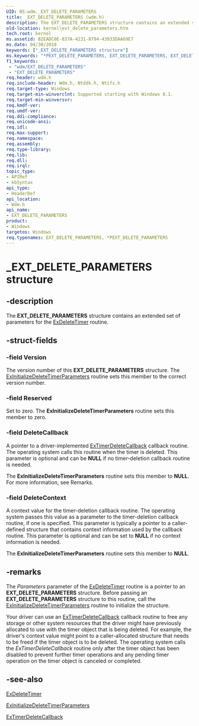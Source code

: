 ```yaml
---
UID: NS:wdm._EXT_DELETE_PARAMETERS
title: _EXT_DELETE_PARAMETERS (wdm.h)
description: The EXT_DELETE_PARAMETERS structure contains an extended set of parameters for the ExDeleteTimer routine.
old-location: kernel\ext_delete_parameters.htm
tech.root: kernel
ms.assetid: B2EADC0E-837A-4231-8794-43933DAA69E7
ms.date: 04/30/2018
keywords: ["_EXT_DELETE_PARAMETERS structure"]
ms.keywords: "*PEXT_DELETE_PARAMETERS, EXT_DELETE_PARAMETERS, EXT_DELETE_PARAMETERS structure [Kernel-Mode Driver Architecture], PEXT_DELETE_PARAMETERS, PEXT_DELETE_PARAMETERS structure pointer [Kernel-Mode Driver Architecture], _EXT_DELETE_PARAMETERS, kernel.ext_delete_parameters, wdm/EXT_DELETE_PARAMETERS, wdm/PEXT_DELETE_PARAMETERS"
f1_keywords:
 - "wdm/EXT_DELETE_PARAMETERS"
 - "EXT_DELETE_PARAMETERS"
req.header: wdm.h
req.include-header: Wdm.h, Ntddk.h, Ntifs.h
req.target-type: Windows
req.target-min-winverclnt: Supported starting with Windows 8.1.
req.target-min-winversvr: 
req.kmdf-ver: 
req.umdf-ver: 
req.ddi-compliance: 
req.unicode-ansi: 
req.idl: 
req.max-support: 
req.namespace: 
req.assembly: 
req.type-library: 
req.lib: 
req.dll: 
req.irql: 
topic_type:
- APIRef
- kbSyntax
api_type:
- HeaderDef
api_location:
- Wdm.h
api_name:
- EXT_DELETE_PARAMETERS
product:
- Windows
targetos: Windows
req.typenames: EXT_DELETE_PARAMETERS, *PEXT_DELETE_PARAMETERS
---
```


# _EXT_DELETE_PARAMETERS structure


## -description


The <b>EXT_DELETE_PARAMETERS</b> structure contains an extended set of parameters for the <a href="https://docs.microsoft.com/windows-hardware/drivers/ddi/wdm/nf-wdm-exdeletetimer">ExDeleteTimer</a> routine.


## -struct-fields




### -field Version

The version number of this <b>EXT_DELETE_PARAMETERS</b> structure. The <a href="https://docs.microsoft.com/windows-hardware/drivers/ddi/wdm/nf-wdm-exinitializedeletetimerparameters">ExInitializeDeleteTimerParameters</a> routine sets this member to the correct version number.


### -field Reserved

Set to zero. The <b>ExInitializeDeleteTimerParameters</b> routine sets this member to zero.


### -field DeleteCallback

A pointer to a driver-implemented <a href="https://docs.microsoft.com/windows-hardware/drivers/ddi/wdm/nc-wdm-ext_delete_callback">ExTimerDeleteCallback</a> callback routine. The operating system calls this routine when the timer is deleted. This parameter is optional and can be <b>NULL</b> if no timer-deletion callback routine is needed.

The <b>ExInitializeDeleteTimerParameters</b> routine sets this member to <b>NULL</b>. For more information, see Remarks.


### -field DeleteContext

A context value for the timer-deletion callback routine. The operating system passes this value as a parameter to the timer-deletion callback routine, if one is specified. This parameter is typically a pointer to a caller-defined structure that contains context information used by the callback routine. This parameter is optional and can be set to <b>NULL</b> if no context information is needed. 

The <b>ExInitializeDeleteTimerParameters</b> routine sets this member to <b>NULL</b>.


## -remarks



The <i>Parameters</i> parameter of the <a href="https://docs.microsoft.com/windows-hardware/drivers/ddi/wdm/nf-wdm-exdeletetimer">ExDeleteTimer</a> routine is a pointer to an <b>EXT_DELETE_PARAMETERS</b> structure. Before passing an <b>EXT_DELETE_PARAMETERS</b> structure to this routine, call the <a href="https://docs.microsoft.com/windows-hardware/drivers/ddi/wdm/nf-wdm-exinitializedeletetimerparameters">ExInitializeDeleteTimerParameters</a> routine to initialize the structure.

Your driver can use an <a href="https://docs.microsoft.com/windows-hardware/drivers/ddi/wdm/nc-wdm-ext_delete_callback">ExTimerDeleteCallback</a> callback routine to free any storage or other system resources that the driver might have previously allocated to use with the timer object that is being deleted. For example, the driver's context value might point to a caller-allocated structure that needs to be freed if the timer object is to be deleted. The operating system calls the <i>ExTimerDeleteCallback</i> routine only after the timer object has been disabled to prevent further timer operations and any pending timer operation on the timer object is canceled or completed.




## -see-also




<a href="https://docs.microsoft.com/windows-hardware/drivers/ddi/wdm/nf-wdm-exdeletetimer">ExDeleteTimer</a>



<a href="https://docs.microsoft.com/windows-hardware/drivers/ddi/wdm/nf-wdm-exinitializedeletetimerparameters">ExInitializeDeleteTimerParameters</a>



<a href="https://docs.microsoft.com/windows-hardware/drivers/ddi/wdm/nc-wdm-ext_delete_callback">ExTimerDeleteCallback</a>
 

 

